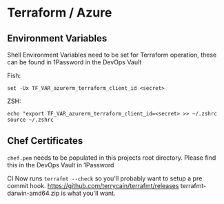 # Terraform / Azure

## Environment Variables

Shell Environment Variables need to be set for Terraform operation, these can be found in 1Password in the DevOps Vault

Fish:
```
set -Ux TF_VAR_azurerm_terraform_client_id <secret>
```

ZSH:
```
echo "export TF_VAR_azurerm_terraform_client_id=<secret> >> ~/.zshrc
source ~/.zshrc
```


## Chef Certificates

`chef.pem` needs to be populated in this projects root directory. Please find this in the DevOps Vault in 1Password

CI Now runs `terrafmt --check` so you'll probably want to setup a pre commit hook. https://github.com/terrycain/terrafmt/releases terrafmt-darwin-amd64.zip is what you'll want.
